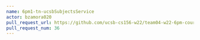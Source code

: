 ```yaml
---
name: 6pm1-tn-ucsbSubjectsService
actor: bzamora020
pull_request_url: https://github.com/ucsb-cs156-w22/team04-w22-6pm-courses/pull/36
pull_request_num: 36
---
```

